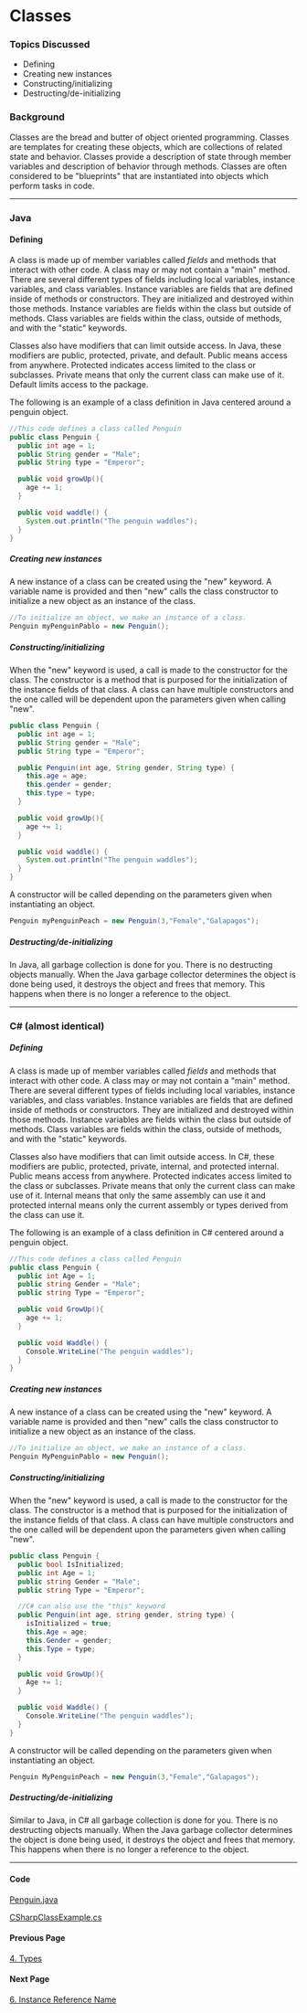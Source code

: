 # Classes
### Topics Discussed
* Defining
* Creating new instances
* Constructing/initializing
* Destructing/de-initializing

### Background

Classes are the bread and butter of object oriented programming. Classes are templates for creating these objects, which are collections of related state and behavior. Classes provide a description of state through member variables and description of behavior through methods. Classes are often considered to be "blueprints" that are instantiated into objects which perform tasks in code.

---
### Java
#### Defining
A class is made up of member variables called *fields* and methods that interact with other code. A class may or may not contain a "main" method. There are several different types of fields including local variables, instance variables, and class variables. Instance variables are fields that are defined inside of methods or constructors. They are initialized and destroyed within those methods. Instance variables are fields within the class but outside of methods. Class variables are fields within the class, outside of methods, and with the "static" keywords.

Classes also have modifiers that can limit outside access. In Java, these modifiers are public, protected, private, and default. Public means access from anywhere. Protected indicates access limited to the class or subclasses. Private means that only the current class can make use of it. Default limits access to the package.

The following is an example of a class definition in Java centered around a penguin object.
```java
//This code defines a class called Penguin
public class Penguin {
  public int age = 1;
  public String gender = "Male";
  public String type = "Emperor";

  public void growUp(){
    age += 1;
  }

  public void waddle() {
    System.out.println("The penguin waddles");
  }
}
```
##### Creating new instances
A new instance of a class can be created using the "new" keyword. A variable name is provided and then "new" calls the class constructor to initialize a new object as an instance of the class.
```java
//To initialize an object, we make an instance of a class.
Penguin myPenguinPablo = new Penguin();
```

##### Constructing/initializing
When the "new" keyword is used, a call is made to the constructor for the class. The constructor is a method that is purposed for the initialization of the instance fields of that class. A class can have multiple constructors and the one called will be dependent upon the parameters given when calling "new".

```java
public class Penguin {
  public int age = 1;
  public String gender = "Male";
  public String type = "Emperor";

  public Penguin(int age, String gender, String type) {
    this.age = age;
    this.gender = gender;
    this.type = type;
  }

  public void growUp(){
    age += 1;
  }

  public void waddle() {
    System.out.println("The penguin waddles");
  }
}
```

A constructor will be called depending on the parameters given when instantiating an object.
```java
Penguin myPenguinPeach = new Penguin(3,"Female","Galapagos");
```

##### Destructing/de-initializing
In Java, all garbage collection is done for you. There is no destructing objects manually. When the Java garbage collector determines the object is done being used, it destroys the object and frees that memory. This happens when there is no longer a reference to the object.

---
### C# (almost identical)

##### Defining
A class is made up of member variables called *fields* and methods that interact with other code. A class may or may not contain a "main" method. There are several different types of fields including local variables, instance variables, and class variables. Instance variables are fields that are defined inside of methods or constructors. They are initialized and destroyed within those methods. Instance variables are fields within the class but outside of methods. Class variables are fields within the class, outside of methods, and with the "static" keywords.

Classes also have modifiers that can limit outside access. In C#, these modifiers are public, protected, private, internal, and protected internal. Public means access from anywhere. Protected indicates access limited to the class or subclasses. Private means that only the current class can make use of it. Internal means that only the same assembly can use it and protected internal means only the current assembly or types derived from the class can use it.

The following is an example of a class definition in C# centered around a penguin object.
```csharp
//This code defines a class called Penguin
public class Penguin {
  public int Age = 1;
  public string Gender = "Male";
  public string Type = "Emperor";

  public void GrowUp(){
    age += 1;
  }

  public void Waddle() {
    Console.WriteLine("The penguin waddles");
  }
}
```
##### Creating new instances
A new instance of a class can be created using the "new" keyword. A variable name is provided and then "new" calls the class constructor to initialize a new object as an instance of the class.
```csharp
//To initialize an object, we make an instance of a class.
Penguin MyPenguinPablo = new Penguin();
```
##### Constructing/initializing
When the "new" keyword is used, a call is made to the constructor for the class. The constructor is a method that is purposed for the initialization of the instance fields of that class. A class can have multiple constructors and the one called will be dependent upon the parameters given when calling "new".

```csharp
public class Penguin {
  public bool IsInitialized;
  public int Age = 1;
  public string Gender = "Male";
  public string Type = "Emperor";

  //C# can also use the "this" keyword
  public Penguin(int age, string gender, string type) {
    isInitialized = true;
    this.Age = age;
    this.Gender = gender;
    this.Type = type;
  }

  public void GrowUp(){
    Age += 1;
  }

  public void Waddle() {
    Console.WriteLine("The penguin waddles");
  }
}
```

A constructor will be called depending on the parameters given when instantiating an object.
```csharp
Penguin MyPenguinPeach = new Penguin(3,"Female","Galapagos");
```

##### Destructing/de-initializing
Similar to Java, in C# all garbage collection is done for you. There is no destructing objects manually. When the Java garbage collector determines the object is done being used, it destroys the object and frees that memory. This happens when there is no longer a reference to the object.

---
#### Code
[Penguin.java](Penguin.java)

[CSharpClassExample.cs](CSharpClassExample.cs)

#### Previous Page

[4. Types](4Types.md)

#### Next Page

[6. Instance Reference Name](6InstanceReferenceName.md)

